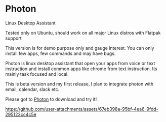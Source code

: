 # Photon
Linux Desktop Assistant

Tested only on Ubuntu, should work on all major Linux distros with Flatpak support


This version is for demo purpose only and gauge interest. You can only install few apps, few commands and may have bugs.

Photon is linux desktop assistant that open your apps from voice or text instruction and install common apps like chrome from text instruction. Its mainly task focused and local. 


This is beta version and my first release, I plan to integrate photon with email, calendar, slack etc. 

Please got to [Photon](https://photondesktop.com) to download and try it!

https://github.com/user-attachments/assets/67eb398a-95bf-4ea6-9fdd-295123cc4c5e

